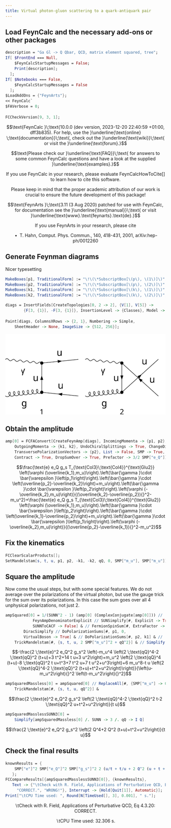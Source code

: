 ```yaml
---
title: Virtual photon-gluon scattering to a quark-antiquark pair
---
```



## Load FeynCalc and the necessary add-ons or other packages

```mathematica
description = "Ga Gl -> Q Qbar, QCD, matrix element squared, tree";
If[ $FrontEnd === Null, 
  	$FeynCalcStartupMessages = False; 
  	Print[description]; 
  ];
If[ $Notebooks === False, 
  	$FeynCalcStartupMessages = False 
  ];
$LoadAddOns = {"FeynArts"};
<< FeynCalc`
$FAVerbose = 0; 
 
FCCheckVersion[9, 3, 1];
```

$$\text{FeynCalc }\;\text{10.0.0 (dev version, 2023-12-20 22:40:59 +01:00, dff3b835). For help, use the }\underline{\text{online} \;\text{documentation}}\;\text{, check out the }\underline{\text{wiki}}\;\text{ or visit the }\underline{\text{forum}.}$$

$$\text{Please check our }\underline{\text{FAQ}}\;\text{ for answers to some common FeynCalc questions and have a look at the supplied }\underline{\text{examples}.}$$

$$\text{If you use FeynCalc in your research, please evaluate FeynCalcHowToCite[] to learn how to cite this software.}$$

$$\text{Please keep in mind that the proper academic attribution of our work is crucial to ensure the future development of this package!}$$

$$\text{FeynArts }\;\text{3.11 (3 Aug 2020) patched for use with FeynCalc, for documentation see the }\underline{\text{manual}}\;\text{ or visit }\underline{\text{www}.\text{feynarts}.\text{de}.}$$

$$\text{If you use FeynArts in your research, please cite}$$

$$\text{ $\bullet $ T. Hahn, Comput. Phys. Commun., 140, 418-431, 2001, arXiv:hep-ph/0012260}$$

## Generate Feynman diagrams

Nicer typesetting

```mathematica
MakeBoxes[p1, TraditionalForm] := "\!\(\*SubscriptBox[\(p\), \(1\)]\)";
MakeBoxes[p2, TraditionalForm] := "\!\(\*SubscriptBox[\(p\), \(2\)]\)";
MakeBoxes[k1, TraditionalForm] := "\!\(\*SubscriptBox[\(k\), \(1\)]\)";
MakeBoxes[k2, TraditionalForm] := "\!\(\*SubscriptBox[\(k\), \(2\)]\)";
```

```mathematica
diags = InsertFields[CreateTopologies[0, 2 -> 2], {V[1], V[5]} -> 
     	{F[3, {1}], -F[3, {1}]}, InsertionLevel -> {Classes}, Model -> "SMQCD"]; 
 
Paint[diags, ColumnsXRows -> {2, 1}, Numbering -> Simple, 
  	SheetHeader -> None, ImageSize -> {512, 256}];
```

![1vl288d72wdpw](img/1vl288d72wdpw.svg)

## Obtain the amplitude

```mathematica
amp[0] = FCFAConvert[CreateFeynAmp[diags], IncomingMomenta -> {p1, p2}, 
  	OutgoingMomenta -> {k1, k2}, UndoChiralSplittings -> True, ChangeDimension -> 4, 
  	TransversePolarizationVectors -> {p2}, List -> False, SMP -> True, 
  	Contract -> True, DropSumOver -> True, Prefactor -> 3/2 SMP["e_Q"]]
```

$$\frac{\text{e} e_Q g_s T_{\text{Col3}\;\text{Col4}}^{\text{Glu2}} \left(\varphi (\overline{k_1},m_u)\right).\left(\bar{\gamma }\cdot \bar{\varepsilon }\left(p_1\right)\right).\left(\bar{\gamma }\cdot \left(\overline{p_2}-\overline{k_2}\right)+m_u\right).\left(\bar{\gamma }\cdot \bar{\varepsilon }\left(p_2\right)\right).\left(\varphi (-\overline{k_2},m_u)\right)}{(\overline{k_2}-\overline{p_2}){}^2-m_u^2}+\frac{\text{e} e_Q g_s T_{\text{Col3}\;\text{Col4}}^{\text{Glu2}} \left(\varphi (\overline{k_1},m_u)\right).\left(\bar{\gamma }\cdot \bar{\varepsilon }\left(p_2\right)\right).\left(\bar{\gamma }\cdot \left(\overline{k_1}-\overline{p_2}\right)+m_u\right).\left(\bar{\gamma }\cdot \bar{\varepsilon }\left(p_1\right)\right).\left(\varphi (-\overline{k_2},m_u)\right)}{(\overline{p_2}-\overline{k_1}){}^2-m_u^2}$$

## Fix the kinematics

```mathematica
FCClearScalarProducts[];
SetMandelstam[s, t, u, p1, p2, -k1, -k2, qQ, 0, SMP["m_u"], SMP["m_u"]];
```

## Square the amplitude

Now come the usual steps, but with some special features. We do not average over the polarizations of the virtual photon, but use the gauge trick for the sum over its polarizations. In this case the sum goes over all 4 unphysical polarizations,  not just 2.

```mathematica
ampSquared[0] = 1/(SUNN^2 - 1) (amp[0] (ComplexConjugate[amp[0]])) // 
         	FeynAmpDenominatorExplicit // SUNSimplify[#, Explicit -> True, 
          	SUNNToCACF -> False] & // FermionSpinSum[#, ExtraFactor -> 1/2] & // 
      	DiracSimplify // DoPolarizationSums[#, p1, 0, 
       	VirtualBoson -> True] & // DoPolarizationSums[#, p2, k1] & // 
   	TrickMandelstam[#, {s, t, u, 2 SMP["m_u"]^2 + qQ^2}] & // Simplify
```

$$-\frac{2 \;\text{e}^2 e_Q^2 g_s^2 \left(-m_u^4 \left(2 \;\text{qQ}^4-2 \;\text{qQ}^2 (t+u)+3 t^2+14 t u+3 u^2\right)+m_u^2 \left(2 \;\text{qQ}^4 (t+u)-8 \;\text{qQ}^2 t u+t^3+7 t^2 u+7 t u^2+u^3\right)+6 m_u^8-t u \left(2 \;\text{qQ}^4-2 \;\text{qQ}^2 (t+u)+t^2+u^2\right)\right)}{\left(u-m_u^2\right){}^2 \left(t-m_u^2\right){}^2}$$

```mathematica
ampSquaredMassless[0] = ampSquared[0] // ReplaceAll[#, {SMP["m_u"] -> 0}] & // 
  	TrickMandelstam[#, {s, t, u, qQ^2}] &
```

$$\frac{2 \;\text{e}^2 e_Q^2 g_s^2 \left(2 \;\text{qQ}^4-2 \;\text{qQ}^2 t-2 \;\text{qQ}^2 u+t^2+u^2\right)}{t u}$$

```mathematica
ampSquaredMasslessSUNN3[0] = 
 	Simplify[ampSquaredMassless[0] /. SUNN -> 3 /. qQ -> I Q]
```

$$\frac{2 \;\text{e}^2 e_Q^2 g_s^2 \left(2 Q^4+2 Q^2 (t+u)+t^2+u^2\right)}{t u}$$

## Check the final results

```mathematica
knownResults = {
   	SMP["e"]^2 SMP["e_Q"]^2 SMP["g_s"]^2 2 (u/t + t/u + 2 Q^2 (u + t + Q^2)/(t u)) 
   };
FCCompareResults[{ampSquaredMasslessSUNN3[0]}, {knownResults}, 
   Text -> {"\tCheck with R. Field, Applications of Perturbative QCD, Eq 4.3.20:", 
     "CORRECT.", "WRONG!"}, Interrupt -> {Hold[Quit[1]], Automatic}];
Print["\tCPU Time used: ", Round[N[TimeUsed[], 3], 0.001], " s."];

```

$$\text{$\backslash $tCheck with R. Field, Applications of Perturbative QCD, Eq 4.3.20:} \;\text{CORRECT.}$$

$$\text{$\backslash $tCPU Time used: }32.306\text{ s.}$$